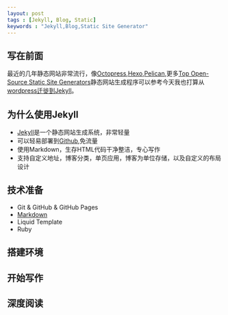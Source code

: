 ```yaml
---
layout: post
tags : [Jekyll, Blog, Static]
keywords : "Jekyll,Blog,Static Site Generator"
---
```


## 写在前面

最近的几年静态网站非常流行，像[Octopress](http://octopress.org/),[Hexo](http://hexo.io/),[Pelican](http://blog.getpelican.com/),更多[Top Open-Source Static Site Generators](http://www.staticgen.com/)静态网站生成程序可以参考今天我也打算从[wordpress迁徙到Jekyll](http://jekyllcn.com/docs/migrations/)。

## 为什么使用Jekyll
 - [Jekyll](http://jekyllcn.com/)是一个静态网站生成系统，非常轻量
 - 可以轻易部署到[Github](https://github.com/),免流量
 - 使用Markdown，生存HTML代码干净整洁，专心写作
 - 支持自定义地址，博客分类，单页应用，博客为单位存储，以及自定义的布局设计

## 技术准备
 - Git & GitHub & GitHub Pages
 - [Markdown](https://gitcafe.com/GitCafe/Help/blob/master/Markdown.md)
 - Liquid Template
 - Ruby

## 搭建环境

## 开始写作

## 深度阅读

